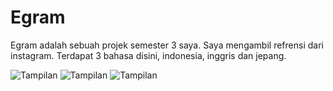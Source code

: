 # Egram

Egram adalah sebuah projek semester 3 saya. Saya mengambil refrensi dari instagram. Terdapat 3 bahasa disini, indonesia, inggris dan jepang.

![Tampilan](indonesia.gif)
![Tampilan](inggris.gif)
![Tampilan](jepang.gif)
